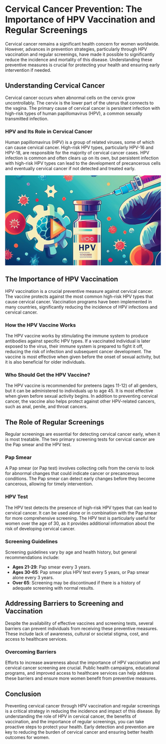 # Cervical Cancer Prevention: The Importance of HPV Vaccination and Regular Screenings

Cervical cancer remains a significant health concern for women worldwide. However, advances in prevention strategies, particularly through HPV vaccination and regular screenings, have made it possible to significantly reduce the incidence and mortality of this disease. Understanding these preventive measures is crucial for protecting your health and ensuring early intervention if needed.

## Understanding Cervical Cancer

Cervical cancer occurs when abnormal cells on the cervix grow uncontrollably. The cervix is the lower part of the uterus that connects to the vagina. The primary cause of cervical cancer is persistent infection with high-risk types of human papillomavirus (HPV), a common sexually transmitted infection.

### HPV and Its Role in Cervical Cancer

Human papillomavirus (HPV) is a group of related viruses, some of which can cause cervical cancer. High-risk HPV types, particularly HPV-16 and HPV-18, are responsible for the majority of cervical cancer cases. HPV infection is common and often clears up on its own, but persistent infection with high-risk HPV types can lead to the development of precancerous cells and eventually cervical cancer if not detected and treated early.

![alt text](<../Assets/Firefly HPV vaccination 85881.jpg>)

## The Importance of HPV Vaccination

HPV vaccination is a crucial preventive measure against cervical cancer. The vaccine protects against the most common high-risk HPV types that cause cervical cancer. Vaccination programs have been implemented in many countries, significantly reducing the incidence of HPV infections and cervical cancer.

### How the HPV Vaccine Works

The HPV vaccine works by stimulating the immune system to produce antibodies against specific HPV types. If a vaccinated individual is later exposed to the virus, their immune system is prepared to fight it off, reducing the risk of infection and subsequent cancer development. The vaccine is most effective when given before the onset of sexual activity, but it is also beneficial for older individuals.



### Who Should Get the HPV Vaccine?

The HPV vaccine is recommended for preteens (ages 11-12) of all genders, but it can be administered to individuals up to age 45. It is most effective when given before sexual activity begins. In addition to preventing cervical cancer, the vaccine also helps protect against other HPV-related cancers, such as anal, penile, and throat cancers.

## The Role of Regular Screenings

Regular screenings are essential for detecting cervical cancer early, when it is most treatable. The two primary screening tests for cervical cancer are the Pap smear and the HPV test.

### Pap Smear

A Pap smear (or Pap test) involves collecting cells from the cervix to look for abnormal changes that could indicate cancer or precancerous conditions. The Pap smear can detect early changes before they become cancerous, allowing for timely intervention.


### HPV Test

The HPV test detects the presence of high-risk HPV types that can lead to cervical cancer. It can be used alone or in combination with the Pap smear for more comprehensive screening. The HPV test is particularly useful for women over the age of 30, as it provides additional information about the risk of developing cervical cancer.

### Screening Guidelines

Screening guidelines vary by age and health history, but general recommendations include:
- **Ages 21-29**: Pap smear every 3 years.
- **Ages 30-65**: Pap smear plus HPV test every 5 years, or Pap smear alone every 3 years.
- **Over 65**: Screening may be discontinued if there is a history of adequate screening with normal results.

## Addressing Barriers to Screening and Vaccination

Despite the availability of effective vaccines and screening tests, several barriers can prevent individuals from receiving these preventive measures. These include lack of awareness, cultural or societal stigma, cost, and access to healthcare services.

### Overcoming Barriers

Efforts to increase awareness about the importance of HPV vaccination and cervical cancer screening are crucial. Public health campaigns, educational programs, and improved access to healthcare services can help address these barriers and ensure more women benefit from preventive measures.


## Conclusion

Preventing cervical cancer through HPV vaccination and regular screenings is a critical strategy in reducing the incidence and impact of this disease. By understanding the role of HPV in cervical cancer, the benefits of vaccination, and the importance of regular screenings, you can take proactive steps to protect your health. Early detection and prevention are key to reducing the burden of cervical cancer and ensuring better health outcomes for women.

